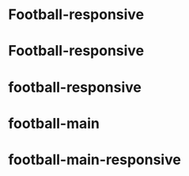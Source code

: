 # Football-responsive
# Football-responsive
# football-responsive
# football-main
# football-main-responsive
